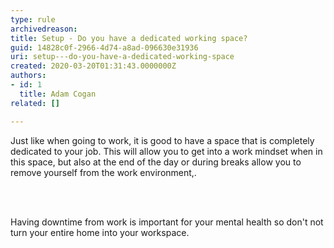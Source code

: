 ```yaml
---
type: rule
archivedreason: 
title: Setup - Do you have a dedicated working space?
guid: 14828c0f-2966-4d74-a8ad-096630e31936
uri: setup---do-you-have-a-dedicated-working-space
created: 2020-03-20T01:31:43.0000000Z
authors:
- id: 1
  title: Adam Cogan
related: []

---
```



<p class="ssw15-rteElement-P">​​Just like when going to work, it is good to have a space that is completely dedicated to your job. This will allow you to get into a work mindset when in this space, but also at the end of the day or during breaks allow you to remove yourself from the work environment,.<br></p>
<br><excerpt class='endintro'></excerpt><br>
<p class="ssw15-rteElement-P">​Having downtime from work is important for your mental health so don't&#160;not turn your entire home into your workspace.​<br></p>


